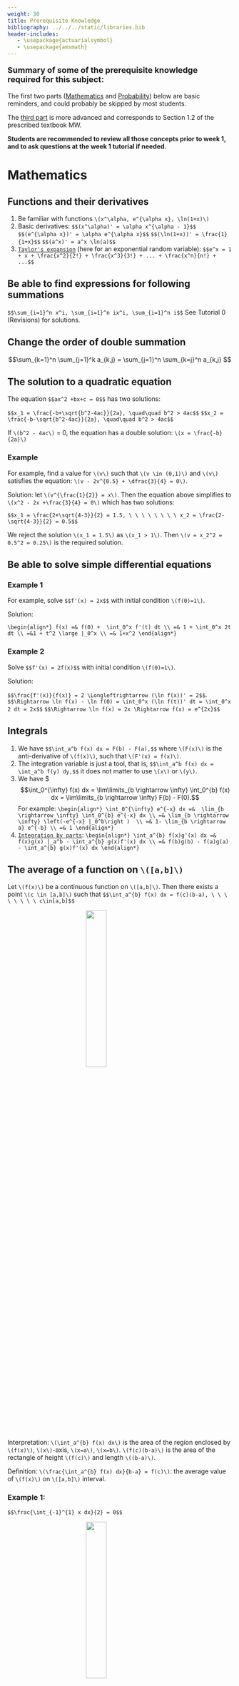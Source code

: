 ```yaml
---
weight: 30
title: Prerequisite Knowledge
bibliography: ../../../static/libraries.bib
header-includes:
   - \usepackage{actuarialsymbol}
   - \usepackage{amsmath}
---
```


<p style="font-size:18px;font-weight:bold;">
Summary of some of the prerequisite knowledge required for this subject:
</p>

The first two parts ([Mathematics](0-prerequisite-knowledge/#Mathematics) and [Probability](0-prerequisite-knowledge/#Probability)) below are basic reminders, and could probably be skipped by most students.

The [third part](0-prerequisite-knowledge/#probablility-theory-and-statistics-mw-12) is more advanced and corresponds to Section 1.2 of the prescribed textbook MW.

**Students are recommended to review all those concepts prior to week 1, and to ask questions at the week 1 tutorial if needed.**

# Mathematics

## Functions and their derivatives

1.  Be familiar with functions `\(x^\alpha, e^{\alpha x}, \ln(1+x)\)`
2.  Basic derivatives:
    `$$(x^\alpha)' = \alpha x^{\alpha - 1}$$`
    `$$(e^{\alpha x})' = \alpha e^{\alpha x}$$`
    `$$(\ln(1+x))' = \frac{1}{1+x}$$`
    `$$(a^x)' = a^x \ln(a)$$`
3.  [`Taylor's expansion`](https://en.wikipedia.org/wiki/Taylor_series) (here for an exponential random variable):
    `$$e^x = 1 + x + \frac{x^2}{2!} + \frac{x^3}{3!} + ... + \frac{x^n}{n!} + ...$$`

## Be able to find expressions for following summations

`$$\sum_{i=1}^n x^i, \sum_{i=1}^n ix^i, \sum_{i=1}^n i$$`
See Tutorial 0 (Revisions) for solutions.

## Change the order of double summation

$$\sum_{k=1}^n \sum_{j=1}^k a_{k,j} = \sum_{j=1}^n \sum_{k=j}^n a_{k,j} $$

## The solution to a quadratic equation

The equation
`$$ax^2 +bx+c = 0$$`
has two solutions:

`$$x_1 = \frac{-b+\sqrt{b^2-4ac}}{2a}, \quad\quad b^2 > 4ac$$`
`$$x_2 = \frac{-b-\sqrt{b^2-4ac}}{2a}, \quad\quad b^2 > 4ac$$`

If `\(b^2 - 4ac\)` = 0, the equation has a double solution: `\(x = \frac{-b}{2a}\)`

### Example

For example, find a value for `\(v\)` such that `\(v \in (0,1)\)` and `\(v\)` satisfies the equation: `\(v - 2v^{0.5} + \dfrac{3}{4} = 0\)`.

Solution: let `\(v^{\frac{1}{2}} = x\)`. Then the equation above simplifies to `\(x^2 - 2x +\frac{3}{4} = 0\)` which has two solutions:

`$$x_1 = \frac{2+\sqrt{4-3}}{2} = 1.5, \ \ \ \ \ \ \ \ x_2 = \frac{2-\sqrt{4-3}}{2} = 0.5$$`

We reject the solution `\(x_1 = 1.5\)` as `\(x_1 > 1\)`. Then `\(v = x_2^2 = 0.5^2 = 0.25\)` is the required solution.

## Be able to solve simple differential equations

### Example 1

For example, solve
`$$f'(x) = 2x$$`
with initial condition `\(f(0)=1\)`.

Solution:

`\begin{align*} f(x) =& f(0) +  \int_0^x f'(t) dt \\ =& 1 + \int_0^x 2t dt \\ =&1 + t^2 \large |_0^x \\ =& 1+x^2 \end{align*}`

### Example 2

Solve
`$$f'(x) = 2f(x)$$`
with initial condition `\(f(0)=1\)`.

Solution:

`$$\frac{f'(x)}{f(x)} = 2 \Longleftrightarrow (\ln f(x))' = 2$$`.
`$$\Rightarrow \ln f(x) - \ln f(0) = \int_0^x (\ln f(t))' dt = \int_0^x 2 dt = 2x$$`
`$$\Rightarrow \ln f(x) = 2x \Rightarrow f(x) = e^{2x}$$`

## Integrals

1.  We have
    `$$\int_a^b f(x) dx = F(b) - F(a),$$`
    where `\(F(x)\)` is the anti-derivative of `\(f(x)\)`, such that `\(F'(x) = f(x)\)`.
2.  The integration variable is just a tool, that is,
    `$$\int_a^b f(x) dx = \int_a^b f(y) dy,$$`
    it does not matter to use `\(x\)` or `\(y\)`.
3.  We have
    $$$\int_0^{\infty} f(x) dx = \lim\limits_{b \rightarrow \infty} \int_0^{b} f(x) dx = \lim\limits_{b \rightarrow \infty} F(b) - F(0).$$
    For example:
    `\begin{align*} \int_0^{\infty} e^{-x} dx =&  \lim_{b \rightarrow \infty} \int_0^{b} e^{-x} dx \\ =& \lim_{b \rightarrow \infty} \left(-e^{-x} |_0^b\right )  \\ =& 1- \lim_{b \rightarrow a} e^{-b} \\ =& 1 \end{align*}`
4.  [`Integration by parts`](https://en.wikipedia.org/wiki/Integration_by_parts):
    `\begin{align*} \int_a^{b} f(x)g'(x) dx =&  f(x)g(x) |_a^b - \int_a^{b} g(x)f'(x) dx \\ =& f(b)g(b) - f(a)g(a) - \int_a^{b} g(x)f'(x) dx \end{align*}`

## The average of a function on `\([a,b]\)`

Let `\(f(x)\)` be a continuous function on `\([a,b]\)`. Then there exists a point `\(c \in [a,b]\)` such that
`$$\int_a^{b} f(x) dx = f(c)(b-a), \ \ \ \ \ \ \ \ c\in[a,b]$$`

<img src="Exp P-1.jpeg" width="30%" style="display: block; margin: auto;" />

Interpretation: `\(\int_a^{b} f(x) dx\)` is the area of the region enclosed by `\(f(x)\)`, `\(x\)`-axis, `\(x=a\)`, `\(x=b\)`. `\(f(c)(b-a)\)` is the area of the rectangle of height `\(f(c)\)` and length `\((b-a)\)`.

Definition: `\(\frac{\int_a^{b} f(x) dx}{b-a} = f(c)\)`: the average value of `\(f(x)\)` on `\([a,b]\)` interval.

### Example 1:

`$$\frac{\int_{-1}^{1} x dx}{2} = 0$$`

<img src="Exp P-2.jpeg" width="30%" style="display: block; margin: auto;" />
The average value of `\(f(x) = x\)` on `\([-1,1]\)` is 0.

### Example 2:

`$$\frac{\int_{0}^{1} x dx}{1-0} = \frac{1}{2}$$`

<img src="Exp P-3.jpeg" width="30%" style="display: block; margin: auto;" />

The average value of `\(f(x) = x\)` on `\([0,1]\)` is `\(\frac{1}{2}\)`.

### Example 3:

`$$\frac{\int_{-1}^{1} x^2 dx}{2} = \frac{1}{3}$$`
The average value of `\(f(x) = x^2\)` on `\([-1,1]\)` is `\(\frac{1}{3}\)`.

## The trapezoid rule in integration

`$$\int_{a}^{b} f(x) dx \approx \frac{1}{2}[f(b)+f(a)] (b-a)$$`
`$$\Longleftrightarrow \frac{\int_{a}^{b} f(x) dx}{b-a} \approx \frac{1}{2}[f(b)+f(a)]$$`

<img src="Exp P-4.jpeg" width="30%" style="display: block; margin: auto;" />

The average value of `\(f(x)\)` on `\([a,b]\)` can be approximated by `\(\frac{1}{2}[f(b)+f(a)]\)`.

## The definition of `\(\int_{a}^{b} f(x) dx\)` and its numerical calculations

<img src="Exp P-5.jpeg" width="50%" style="display: block; margin: auto;" />

`$$\int_{a}^{b} f(x) dx = \lim_{n \rightarrow \infty} \sum_{k=0}^{n-1} f(x_k)\frac{b-a}{n}, \quad\quad (1)$$`
where `\(x_0 = a, x_1 = x_0 + \frac{b-a}{n}, ..., x_{k+1} = x_k + \frac{b-a}{n},..., x_n = b\)`

In the summation in `\((1)\)`, each term represents the area of a rectangle. `\(f(x_k)\frac{b-a}{n}\)` represents the area of the `\(k\)`-th rectangle.

Approximations:

1.  `\(\int_{a}^{b} f(x) dx \approx f(a)(b-a) \ \ \ \ \ \ \ (n=1)\)`
2.  `\(\int_{a}^{b} f(x) dx \approx \frac{b-a}{2} \left[f(a) + f\left(\frac{b+a}{2}\right)\right]\)`
3.  `\(\int_{a}^{b} f(x) dx \approx (b-a)\frac{f(x_0)+f(x_1)+...+f(x_{n-1})}{n}\)`: the average of `\(f(x_0), f(x_1), ..., f(x_{n-1})\)` times `\((b-a)\)`.
4.  If `\(a=0, b=1\)`, `\(\int_{0}^{1} f(x) dx \approx \frac{f(x_0)+f(x_1)+...+f(x_{n-1})}{n}\)`.

Alternatively,

<img src="Exp P-6.jpeg" width="50%" style="display: block; margin: auto;" />

`$$\int_{a}^{b} f(x) dx = \lim_{n \rightarrow \infty} \sum_{k=1}^{n} f(x_k)\frac{b-a}{n} \quad\quad (2),$$`
where `\(x_1 = x_0 +\frac{b-a}{n}, x_2 = x_1 +\frac{b-a}{n}, ..., x_n = b\)`.

Approximations:

1.  `\(\int_{a}^{b} f(x) dx \approx f(b)(b-a)\)`
2.  `\(\int_{a}^{b} f(x) dx \approx \frac{b-a}{2} \left[f\left(\frac{b+a}{2}\right)+ f(b)\right]\)`
3.  `\(\int_{a}^{b} f(x) dx \approx (b-a)\frac{f(x_1)+f(x_2)+...+f(x_{n})}{n}\)`

## The average number of `\(n\)` numbers

Let `\(x_1, x_2, ..., x_n\)` be `\(n\)` numbers. Then
`$$\frac{x_1+...+x_n}{n} = \frac{1}{n} \sum_{i=1}^n x_i$$`
is the average value of `\(x_1,x_2,...,x_n\)`.

### Example 1

The average value of `\(1,2,...,n\)` is
`$$\frac{1}{n} \sum_{i=1}^n i = \frac{1}{n}\frac{n(n+1)}{2} = \frac{n+1}{2},$$`
where `\(1+2+3+...+n = \frac{n(n+1)}{2}\)` is given in Tutorial 0.

### Example 2

One student took 8 subjects in his first year at University of Melbourne. The results are as follows: Semester 1: 75, 83, 65, 90; Semester 2: 60, 76, 80, 50.

Then

-   `\(75+83+65+90+60+76+80+50 = 579\)` is the total marks from year 1.
-   The average mark is `\(\frac{579}{8} = 72.4\)`
-   The average mark for S1 is `\(\frac{75+83+65+90}{4} = 78.2\)`
-   The average mark for S2 is `\(\frac{60+76+80+50}{4} = 66.5\)`

## The weighted average of `\(n\)` numbers

Let `\(x_1, x_2, ..., x_n\)` be `\(n\)` real numbers.

Let `\(\theta_1, \theta_2, ...., \theta_n\)` be `\(n\)` numbers such that
`$$0 \leq \theta_i \leq 1 \quad\text{ and }\quad \sum_{i=1}^n \theta_i = 1.$$`
Then
`$$\sum_{i=1}^n \theta_i x_i$$`
is called the *weighted average* of `\(x_1, x_2, ..., x_n\)`.

Note:

-   `\(\theta_i\)` is the weight attached to `\(x_i\)`.
-   if `\(\theta_i =\frac{1}{n}\)`, then
    `$$\sum_{i=1}^n \frac{1}{n} x_i = \frac{1}{n} \sum_{i=1}^n x_i$$`
    is the average of `\(x_1, x_2, ..., x_n\)` (equally weighted).

### Example

In the assessment of ACTL10001, the assignments account for 20%, the mid-semester exam accounts for 10%, and the final exam accounts for 70%. A student got 70 out of 100 for mid-semester result, 95 out of 100 for assignments, and 80 for final exam. Then the overall weighted average mark is
`$$70 \times 10\% + 95 \times 20\% + 80 \times 70\% = 82.$$`

# Probability

The following contents are the object of a video recorded in August 2021 for the subject ACTL10001 Introduction to Actuarial Studies: [`annotated pdf`](21-IAS-probability-video-notes.pdf)

<iframe height="420" width="640" allowfullscreen frameborder="0" src="https://echo360.net.au/media/1f71f95e-16ff-44c0-8735-3f89bbd1b7ed/public?autoplay=false&amp;automute=false">
</iframe>
<p style="font-size:10px;color: rgb(252, 156, 249);">
If you wish to watch the embedded videos from Lecture Capture, you need to have logged in and <a href="https://canvas.lms.unimelb.edu.au/courses/145406/external_tools/701">entered Lecture Capture</a> via Canvas once for each session. This is to restrict access to students enrolled at the University of Melbourne only.
</p>

## Events and Probability

### Vocabulary: events vs probability

It is important to understand the difference between events and probability:

-   Event: what could happen - an actual “thing,” in real life, that could happen;
-   Probability: our understanding of the “likelihood” (or frequency) of an event (something that could occur).

So when we are building a mathematical model for uncertain outcomes:

1.  The first step is to work out what are all the possible things that could occur (for instance, “rain” or “no rain”). The full set of those is denoted `\(\Omega\)`.
2.  The second step is to make assumptions about how likely those things can occur. Here ” `\(\Pr\)` ” is an operator that maps an event into a probability. For instance, `\(\Pr[\text{rain}]=0.2\)` means that the likelihood corresponding to the event “rain” is 20%.

In what follows we outline basic results and axioms around events and their probabilities. Often logic means that a result or definition on one side (e.g. events) can be translated on the other side (e.g. probabilities).  
*For instance, the complement to an event is exactly whatever could happen, that is not the event. Hence, the probability of the complement must be 1 minus the probability of the original event; see 2.1.2.4 below.*

### Events, operations of events, probability of an event

1.  `\(\emptyset\)`: empty set, that it, it is an impossible event:
    `$$\Pr(\emptyset) = 0.$$`
2.  `\(\Omega\)`: the full set of possible outcomes, that is, it is a certain event: `$$\Pr(\Omega) = 1.$$`
3.  `\(A\)`: an event (within `\(\Omega\)`), `\(0 \leq \Pr(A) \leq 1\)`.
4.  `\(A^C\)`: the event that `\(A\)` does not occur (called a “complement”):
    `$$\Pr(A^C) = 1 - \Pr(A).$$`
5.  `\(A \cap B\)`: `\(A\)` **and** `\(B\)`, the event that both `\(A\)` and `\(B\)` occur.
6.  `\(A \cup B\)`: `\(A\)` **or** `\(B\)`, the event that either `\(A\)` or `\(B\)`, or both events occur.
7.  `\(A \subseteq B\)`: If `\(A\)` occurs, `\(B\)` must, and:
    -   `\(\Pr(A) \leq \Pr(B)\)`;
    -   `\(A \cap B = A\)`.  
        Example: `\(A\)` = {a 20-year old survives to age 70}, `\(B\)` = {the 20-year old survives to age 50}. Then `\(A \subseteq B\)`.

### Mutually exclusive events

If
`$$A \cap B = \emptyset,$$`
then `\(A\)` and `\(B\)` are **mutually exclusive**. Also,  
`$$\Pr(A \cup B) = \Pr(A) + \Pr(B).$$`

### Independent events `\(A\)` and `\(B\)`

If `\(A\)` and `\(B\)` are independent, then
`$$\Pr(A \cap B) = \Pr(A)\Pr(B).$$`

### Conditional probability formula

We have

`$$\Pr(A|B) = \frac{\Pr(A \cap B)}{\Pr(B)}.$$`

This leads to Bayes’ theorem, see for instance [`this`](https://en.wikipedia.org/wiki/Bayes%27_theorem).

Also,

1.  If `\(A \subseteq B\)`, then `\(A \cap B = A\)` and
    `$$\Pr(A|B) = \frac{\Pr(A)}{\Pr(B)}.$$`
2.  If `\(A\)` and `\(B\)` are independent, then
    `$$\Pr(A|B) = \frac{\Pr(A \cap B)}{\Pr(B)} = \frac{\Pr(A)\Pr(B)}{\Pr(B)} = \Pr(A).$$`
3.  If `\(B \subseteq A\)`, then `\(A \cap B = B\)` and
    `$$\Pr(A|B) = \frac{\Pr(B)}{\Pr(B)} = 1.$$`
    Given `\(B\)` has occurred, `\(A\)` is certain.

## Random variables and their distribution

### Definition

A random variable, denoted by capital letters `\(X, Y, Z\)`, is a quantity whose value is subject to variations due to chance.

### Distribution Function

Definition:
`$$F(x) = \Pr(X \leq x) \ \ \ \ \ \ \ \ x\in \mathbb{R}$$`
`\(F(x)\)` is called the distribution function of `\(X\)`, and it has the following properties:

1.  `\(F(-\infty) = 0, F(\infty) = 1\)`.
2.  `\(F(x_1) \leq F(x_2)\)`, if `\(x_1 \leq x_2\)`.
3.  `\(F(x)\)` is right-continuous (aka “càdlàg”), i.e., `\(\lim_{x \rightarrow x_0^+} F(x) = F(x_0)\)`.
4.  `\(F(b) - F(a) = \Pr (a < X \leq b)\)`.
5.  `\(F(b-) - F(a) = \Pr (a < X < b)\)`.
6.  `\(F(b) - F(a-) = \Pr (a \leq X \leq b)\)`.
7.  `\(F(b) - F(b-) = \Pr (X = b) \ge 0\)`

In our subject, we generally assume that `\(X \geq 0\)` so that `\(F(x) = 0\)` for `\(x<0\)`.

### Difference betweeen continuous and discrete random variables

As an introduction to differences between continuous and discrete random variables, review this video:

<iframe width="560" height="315" src="https://www.youtube.com/embed/bB11BCSXg0I" title="YouTube video player" frameborder="0" allow="accelerometer; autoplay; clipboard-write; encrypted-media; gyroscope; picture-in-picture" allowfullscreen>
</iframe>

### Continuous random variables ( `\(X \geq 0\)` )

`\(X\)` is said to be a continuous r.v. if `\(X\)` has a probability density function `\(f(x)\)`, `\(x \geq 0\)`, with the following properties:

1.  `\(f(x) = F'(x)\)`.
2.  `\(F(x) = \int_{0}^x f(y) dy\)`.
3.  `\(\Pr(a < X \leq b) = \Pr(a < X < b) = \Pr(a \leq X \leq b) = \Pr(a \leq X < b) = \int_{a}^b f(x) dx\)`
4.  `\(F(x)\)` typically looks like
    <img src="Exp P-7.jpeg" width="30%" style="display: block; margin: auto;" />
    but note that it does not need to be concave.
5.  `\(E(X) = \int_0^{\infty} xf(x) dx = \int_0^{\infty} [1-F(x)]dx\)`

### Discrete random variables

A random variable `\(X\)` is said to be a discrete random variable if `\(X\)` takes values from a countable set of numbers `\(\{x_1,x_2, ..., x_n, ...\}\)`.

1.  Probability distribution of `\(X\)`
    <img src="Exp P-8.jpeg" width="30%" style="display: block; margin: auto;" />
    where `\(p_n = \Pr(X = x_n), n=1, 2, 3, ...\)`

2.  `\(E(X) = \sum_{n=1}^{\infty} x_n \, p_n\)`

3.  The distribution function `\(F(x)\)` is a piece-wise constant function (also called step function).
    <img src="Exp P-9.jpeg" width="30%" style="display: block; margin: auto;" />

## Moments of a random variable

### Expectation and variance

Expectation of `\(X\)`:
`$$E(X) = \int_0^{\infty} xf(x) dx.$$`
Variance of `\(X\)`:
`$$Var(X) = E\{[X-E(X)]^2\} = E(X^2) -[E(X)]^2.$$`

Furthermore:

1.  `\(Var(X)\)` measures the variability of `\(X\)`. The larger the variance, the more variability `\(X\)` has.
2.  If `\(Var(X) = 0\)`, `\(X \equiv c \equiv E(X)\)`. There is no variability for `\(X\)`. `\(X\)` is a constant.
3.  If `\(X\)` and `\(Y\)` are independent, then
    `$$Var(X+Y) = Var(X) + Var(Y).$$`
4.  `\(Var(aX)= a^2 Var(X)\)`

### Moments of the average of iid rv’s

Assume `\(X_1, X_2, ..., X_n\)` are independently and identically distributed, with `$$E(X_1) = \mu,\text{ and } Var(X_1) = \sigma ^2.$$`
Define
`$$Y_n = \frac{1}{n}(X_1+X_2+...+X_n)$$`
to be the average of `\(X_1, X_2, ..., X_n\)`. Then
`$$E(Y_n) = \frac{1}{n}(E(X_1)+E(X_2)+...+E(X_n)) = \frac{1}{n}(\mu +\mu+...+\mu) =\mu$$`
and
`$$Var(Y_n) = \frac{1}{n^2}(Var(X_1) + Var(X_2) + ... +Var(X_n)) = \frac{1}{n^2}(\sigma^2+\sigma^2+...+\sigma^2) = \frac{\sigma^2}{n}.$$`
When `\(n \rightarrow \infty\)`, `\(Var(Y_n) \rightarrow 0\)`. That is to say, as `\(n \rightarrow \infty\)`, `\(Y_n \rightarrow \mu\)`. With an infinite sample of `\(X\)`’s, you can estimate `\(\mu\)` with certainty.

## Selected distributions

### Binomial distribution

If `\(X \sim Bin(n, p)\)`, then
`$$\Pr(X=k) = \binom{n}{k} p^k(1-p)^{n-k}, \ \ \ 0<p<1, k=0, 1, 2,..., n.$$`

Note:

1.  `\(E(X) = np\)`, `\(Var(X) = np(1-p)\)`.
2.  `\(F(k) = \Pr(X\leq k) = \sum_{j=0}^k \Pr(X=j) = \sum_{j=0}^k {\binom{n}{j}} p^j (1-p)^{n-j}, \ \ \ k =0,1,2,...,n\)`.
3.  `\(F(2.5) = \Pr(X \leq 2.5) = \Pr(X \leq 2) = F(2)\)`.
4.  `\(X\)` represents # of successes out of `\(n\)` independent trials, each trail has two outcomes: sucess with probability `\(p\)` OR failure with probability `\(1-p\)`.

### Exponential distribution

If `\(X \sim Exp(\lambda)\)` then
`$$f(x) = \lambda e^{-\lambda x}, x>0, \lambda>0.$$`

Note:

1.  `\(F(x) = 1-e^{-\lambda x}, x \geq 0\)`.
2.  `\(E(X) = \int_0^{\infty} xf(x) dx = \int_0^{\infty} [1-F(x)] dx = \frac{1}{\lambda}\)`.

### Uniform distribution

If `\(X \sim U(0, M)\)` then
`$$f(x) = \frac{1}{M}, 0 \leq x \leq M.$$`

Note:

1.  `\(F(x) = \frac{x}{M}, 0 \leq x \leq M\)`.
2.  `\(E(X) = \int_0^{M} x\frac{1}{M} dx = \int_0^{M} (1-\frac{x}{M})dx = \frac{M}{2}\)`.

# Probablility theory and statistics (MW 1.2)

Please review:
- Random variables and distribution functions (MW 1.2.1)
- Terminology in statistics (MW 1.2.2)

Tutorial exercises for Module 1 are focused on revisions of assumed known materials.

## Continuous vs discrete random variables

Random variables are either
- discrete
- distribution function (**df**) is `\(\Pr[X\le x] \equiv F_X(x)\)` (cadlag)
- probability mass function (**pmf**) is `\(\Pr[X=x]\)`
- continuous
- cumulative distribution function (**cdf**) is `\(F_X(x)\)` (cadlag)
- probability density function (**pdf**) is defined by `$$f_X(x)\equiv\frac{d F_X(x)}{d x}.$$` This is **NOT** a probability.
- mixed

## The Riemann-Stieltjes integral

The **Riemann-Stieltjes** notation allows to write expressions for any type of rv. For instance,
`$$E\left[ g\left( X\right) \right] =\int_{-\infty }^{\infty }g\left( x\right) dF_{X}\left(x\right),$$`
where `\(dF_{X}\left(x\right)\)` is to be interpreted as
- `\(f_X(x) dx\)` for the continuous bits of `\(F\)`, and
- `\(F_X(x)-F_X(x-0)=\Pr[X=x]\)` (remember `\(F\)` is cadlag) for the discrete bits of `\(F\)`.

## Moments of random variables

There are two types of moments:

-   the moments **around the origin**: `\(E[X^k]\)`, `\(k>0\)`
    -   `\(k=1\)`: the mean
        `$$E\left( X\right) =\mu _{X}=\int_{-\infty }^{\infty}xdF_{X}\left( x\right)$$`
-   the **central** moments: `\(E\left[(X - E [X])^k\right]\)`, `\(k>0\)`
    -   `\(k=2\)`: the variance
        `$$Var\left( X\right) =\sigma _{X}^{2}=E\left[\left( X-\mu _{X}\right) ^{2}\right] =E\left( X^{2}\right) -\mu_{X}^{2}$$`

Some extremely useful formulas:
`\begin{eqnarray} E[S] &=& E\left[ E[S|N] \right] &\quad\text{(LIE)}\\ Var(S) &=& Var\left( E[S|N] \right) + E\left[ Var(S|N) \right] &\quad\text{(DVR)}\\ Cov(X,Y) &=& E\left[ Cov(X,Y|Z) \right] + Cov\left( E[X|Z],E[Y|Z]\right) &\quad\text{(DCR)} \end{eqnarray}`

## Tail value method of calculating expectation

For positive random variables we have
`$$E[X]=\left\{ \begin{array}{ll}   \int_0^\infty \left[1-F_X(x)\right] dx & \text{if }X\text{ is continuous} \\   \sum_0^\infty \left[1-F_X(x)\right]   & \text{if }X\text{ is discrete} \end{array}\right.$$`

## Descriptive statistics

Some indicators are functions of the moments
- **Coefficient of variation** (measure of spread): `$$\text{Vco}(X)=\frac{\sigma_X}{\mu_X}.$$`
- **Skewness** (measure of… skewness!): `$$\varsigma_X=\dfrac{E\left[ \left( X-\mu _{X}\right) ^{3}\right] }{\sigma _{X}^{3}}.$$`
- If symmetric, `\(\varsigma_X=0\)` \[vice versa not true\]
- `\(\varsigma_X>0\)` indicates heavy right-tail \[skewed to the right\]
- `\(\varsigma_X<0\)` indicates heavy left-tail \[skewed to the left\]

------------------------------------------------------------------------

\*Excess Kurtosis\*\* (measure of peakedness) `$$\gamma_2(X)=\dfrac{E\left[ \left( X-\mu _{X}\right) ^{4}\right] }{\sigma _{X}^{4}}-3.$$`
- `\(\gamma _2(X)=0\)` mesokurtic \[like Normal, Binomial `\((p=0.5)\)` \]
- `\(\gamma _2(X)>0\)` leptokurtic \[fatter tails\]
- `\(\gamma _2(X)<0\)` platykurtic \[thinner tails\]

Note that these indicators have **no units**, which allows comparisons between distributions.

## Generating functions

Probability generating function **pgf**—**only** for discrete rv!
`\begin{eqnarray} p_{X\left( t\right)}&=&E\left( t^{X}\right) \\ &=&\Pr[X=0]+\Pr[X=1] t+ \Pr[X=2]  t^2 +\Pr[X=3]  t^3 + \ldots \end{eqnarray}`
Moment generating function **mgf**
`\begin{eqnarray} M_{X\left( t\right)}&=&E\left( e^{tX}\right) \\ &=&1+E[X] t+ E[X^2]  \frac{t^2}{2} +E[X^3] \frac{t^3}{6} + \ldots + E[X^k] \frac{t^k}{k!}+\ldots \end{eqnarray}`
and thus
`$$E[X^k]=\left.\dfrac{d^{k}}{dt^{k}}m_{X}\left( t\right) \right|_{t=0}$$`

------------------------------------------------------------------------

Example: `\(X\sim\text{norm}(\mu,\sigma^2)\)` distribution

`$$E\left[ e^{tX} \right] = e^{\mu t + \frac{1}{2}\sigma^2t^2}$$`

------------------------------------------------------------------------

Cumulant generating function **cgf**
`\begin{eqnarray} \kappa _{X\left( t\right)} &=& \ln\left[ m_{X}\left( t\right) \right] \\ &=&E[X] t+ Var(X)  \frac{t^2}{2} +E\left[ (X-\mu_X)^3\right] \frac{t^3}{6} + \gamma_2(X)\left[Var(X)\right]^2\frac{t^4}{4!}+\ldots^* \end{eqnarray}`
and thus
`$$E\left[ (X-\mu_X)^k\right]=\left.\dfrac{d^{k}}{dt^{k}}\kappa_{X}\left( t\right) \right|_{t=0},\;\;\;\;**k=2 \text{ and **3}^*.$$`
- **CAUTION**: the second and third cumulants are the second and third central moments, but NOT the following ones!
- Cumulants are additive: the `\(k\)`-th cumulant of a sum is the sum of the `\(k\)`-th cumulants (conditions?)

<!-- # References {.allowframebreaks} -->

@: References: [MW](https://papers.ssrn.com/sol3/papers.cfm?abstract_id=2319328) 1

# Use of the R software

R is required prior knowledge for this course, and part of the prerequisite course MAST20005 (Statistics).

This is because R is a required software for the actuarial professional exams CS1 and CS2 (see https://www.actuaries.org.uk/studying/curriculum/actuarial-statistics and also https://www.actuaries.org.uk/studying/curriculum/frequently-asked-questions-curriculum ). It is used very widely by actuaries in industry (see, for instance, http://insightriskconsulting.co.uk/blog/r-for-actuaries/ or https://www.actuaries.digital/2019/09/26/my-top-10-r-packages-for-data-analytics/ ). Some companies also use R to produce presentations and documentation for generally.

In order to help you with R I have put together a website that summarises all the things I think you should know before starting your first grad role:
https://communicate-data-with-r.netlify.app
At the very least, you need to know what is under “Base R.” Learning the “tidyverse” will be most useful, as well as “ggplot2” for better visualisations. “htmlwidgets” is more advanced, and not required for the course. You may want to create your assignment with “R Markdown” (under “Communicate Data”), although this is not required either.

The main reference for Base R is the book http://biostatisticien.eu/springeR/index-en.html, which is also available in other languages (including mandarin). The English version can be downloaded for free from the Unimelb library: https://go.openathens.net/redirector/unimelb.edu.au?url=http%3A%2F%2Fdx.doi.org%2F10.1007%2F978-1-4614-9020-3

I strongly recommend you review the R materials mentioned above before the semester starts.

See also the Actuaries Institute Analytics Cookbook:
https://www.actuaries.digital/2021/11/30/the-actuaries-analytics-cookbook-recipes-for-data-success/
https://actuariesinstitute.github.io/cookbook/docs/index.html

# Credit

The initial version of Part 1 and 2 were developed by Professor Shuanming Li in 2018. These were then transcribed modified and augmented by Professor Benjamin Avanzi in 2021 for the subject [ACTL10001](https://actl10001.netlify.app/).
